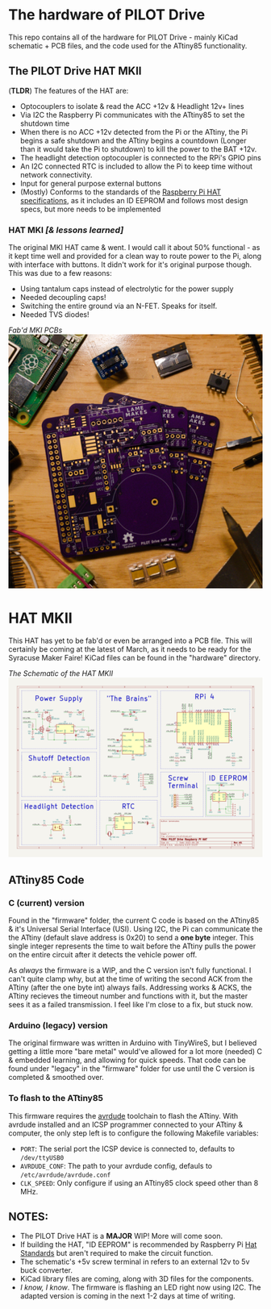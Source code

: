 # The hardware of PILOT Drive

This repo contains all of the hardware for PILOT Drive - mainly KiCad schematic + PCB files, and the code used for the ATtiny85 functionality.


## The PILOT Drive HAT MKII

(**TLDR**) The features of the HAT are:
- Optocouplers to isolate & read the ACC +12v & Headlight 12v+ lines
- Via I2C the Raspberry Pi communicates with the ATtiny85 to set the shutdown time
- When there is no ACC +12v detected from the Pi or the ATtiny, the Pi begins a safe shutdown and the ATtiny begins a countdown (Longer than it would take the Pi to shutdown) to kill the power to the BAT +12v. 
- The headlight detection optocoupler is connected to the RPi's GPIO pins
- An I2C connected RTC is included to allow the Pi to keep time without network connectivity.
- Input for general purpose external buttons
- (Mostly) Conforms to the standards of the [Raspberry Pi HAT specifications](https://github.com/raspberrypi/hats), as it includes an ID EEPROM and follows most design specs, but more needs to be implemented

### HAT MKI _[& lessons learned]_

The original MKI HAT came & went. I would call it about 50% functional - as it kept time well and provided for a clean way to route power to the Pi, along with interface with buttons. It didn't work for it's original purpose though. This was due to a few reasons:
- Using tantalum caps instead of electrolytic for the power supply
- Needed decoupling caps!
- Switching the entire ground via an N-FET. Speaks for itself.
- Needed TVS diodes!
 
_Fab'd MKI PCBs_
![image](images/PILOT_Drive_HAT_MKI.jpg)

# HAT MKII

This HAT has yet to be fab'd or even be arranged into a PCB file. This will certainly be coming at the latest of March, as it needs to be ready for the Syracuse Maker Faire! KiCad files can be found in the "hardware" directory.

_The Schematic of the HAT MKII_
![image](images/schematic.png)

## ATtiny85 Code

### C (current) version

Found in the "firmware" folder, the current C code is based on the ATtiny85 & it's Universal Serial Interface (USI). Using I2C, the Pi can communicate the the ATtiny (default slave address is 0x20) to send a **one byte** integer. This single integer represents the time to wait before the ATtiny pulls the power on the entire circuit after it detects the vehicle power off.

As _always_ the firmware is a WIP, and the C version isn't fully functional. I can't quite clamp why, but at the time of writing the second ACK from the ATtiny (after the one byte int) always fails. Addressing works & ACKS, the ATtiny recieves the timeout number and functions with it, but the master sees it as a failed transmission. I feel like I'm close to a fix, but stuck now.

### Arduino (legacy) version

The original firmware was written in Arduino with TinyWireS, but I believed getting a little more "bare metal" would've allowed for a lot more (needed) C & embedded learning, and allowing for quick speeds. That code can be found under "legacy" in the "firmware" folder for use until the C version is completed & smoothed over.

### To flash to the ATtiny85

This firmware requires the [avrdude](https://github.com/avrdudes/avrdude) toolchain to flash the ATtiny. With avrdude installed and an ICSP programmer connected to your ATtiny & computer, the only step left is to configure the following Makefile variables:
- ```PORT```: The serial port the ICSP device is connected to, defaults to ```/dev/ttyUSB0```
- ```AVRDUDE_CONF```: The path to your avrdude config, defauls to ```/etc/avrdude/avrdude.conf```
- ```CLK_SPEED```: Only configure if using an ATtiny85 clock speed other than 8 MHz.


## NOTES:
- The PILOT Drive HAT is a **MAJOR** WIP! More will come soon.
- If building the HAT, "ID EEPROM" is recommended by Raspberry Pi [Hat Standards](https://github.com/raspberrypi/hats/blob/master/designguide.md) but aren't required to make the circuit function.
- The schematic's +5v screw terminal in refers to an external 12v to 5v buck converter. 
- KiCad library files are coming, along with 3D files for the components. 
- _I know, I know_. The firmware is flashing an LED right now using I2C. The adapted version is coming in the next 1-2 days at time of writing.

